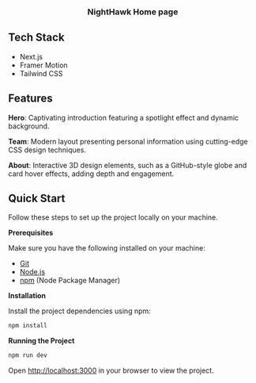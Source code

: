 <div>



<h3 align="center">NightHawk Home page</h3>


## <a name="tech-stack">Tech Stack</a>

- Next.js
- Framer Motion
- Tailwind CSS

## <a name="features">Features</a>

 **Hero**: Captivating introduction featuring a spotlight effect and dynamic background.

 **Team**: Modern layout presenting personal information using cutting-edge CSS design techniques.

 **About**:  Interactive 3D design elements, such as a GitHub-style globe and card hover effects, adding depth and engagement.

## <a name="quick-start"> Quick Start</a>

Follow these steps to set up the project locally on your machine.

**Prerequisites**

Make sure you have the following installed on your machine:

- [Git](https://git-scm.com/)
- [Node.js](https://nodejs.org/en)
- [npm](https://www.npmjs.com/) (Node Package Manager)

**Installation**

Install the project dependencies using npm:

```bash
npm install
```

**Running the Project**

```bash
npm run dev
```

Open [http://localhost:3000](http://localhost:3000) in your browser to view the project.

